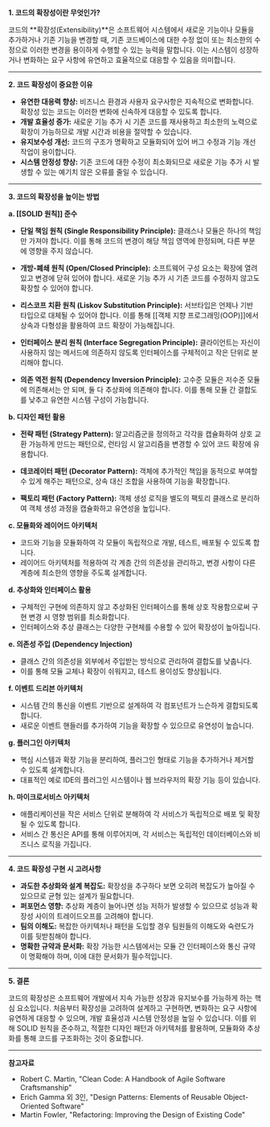 **1. 코드의 확장성이란 무엇인가?**

코드의 **확장성(Extensibility)**은 소프트웨어 시스템에서 새로운 기능이나 모듈을 추가하거나 기존 기능을 변경할 때, 기존 코드베이스에 대한 수정 없이 또는 최소한의 수정으로 이러한 변경을 용이하게 수행할 수 있는 능력을 말합니다. 이는 시스템이 성장하거나 변화하는 요구 사항에 유연하고 효율적으로 대응할 수 있음을 의미합니다.

---

**2. 코드 확장성이 중요한 이유**

- **유연한 대응력 향상:** 비즈니스 환경과 사용자 요구사항은 지속적으로 변화합니다. 확장성 있는 코드는 이러한 변화에 신속하게 대응할 수 있도록 합니다.
- **개발 효율성 증가:** 새로운 기능 추가 시 기존 코드를 재사용하고 최소한의 노력으로 확장이 가능하므로 개발 시간과 비용을 절약할 수 있습니다.
- **유지보수성 개선:** 코드의 구조가 명확하고 모듈화되어 있어 버그 수정과 기능 개선 작업이 용이합니다.
- **시스템 안정성 향상:** 기존 코드에 대한 수정이 최소화되므로 새로운 기능 추가 시 발생할 수 있는 예기치 않은 오류를 줄일 수 있습니다.

---

**3. 코드의 확장성을 높이는 방법**

**a. [[SOLID 원칙]] 준수**

- **단일 책임 원칙 (Single Responsibility Principle):** 클래스나 모듈은 하나의 책임만 가져야 합니다. 이를 통해 코드의 변경이 해당 책임 영역에 한정되며, 다른 부분에 영향을 주지 않습니다.
  
- **개방-폐쇄 원칙 (Open/Closed Principle):** 소프트웨어 구성 요소는 확장에 열려 있고 변경에 닫혀 있어야 합니다. 새로운 기능 추가 시 기존 코드를 수정하지 않고도 확장할 수 있어야 합니다.

- **리스코프 치환 원칙 (Liskov Substitution Principle):** 서브타입은 언제나 기반 타입으로 대체될 수 있어야 합니다. 이를 통해 [[객체 지향 프로그래밍(OOP)]]에서 상속과 다형성을 활용하여 코드 확장이 가능해집니다.

- **인터페이스 분리 원칙 (Interface Segregation Principle):** 클라이언트는 자신이 사용하지 않는 메서드에 의존하지 않도록 인터페이스를 구체적이고 작은 단위로 분리해야 합니다.

- **의존 역전 원칙 (Dependency Inversion Principle):** 고수준 모듈은 저수준 모듈에 의존해서는 안 되며, 둘 다 추상화에 의존해야 합니다. 이를 통해 모듈 간 결합도를 낮추고 유연한 시스템 구성이 가능합니다.

**b. 디자인 패턴 활용**

- **전략 패턴 (Strategy Pattern):** 알고리즘군을 정의하고 각각을 캡슐화하여 상호 교환 가능하게 만드는 패턴으로, 런타임 시 알고리즘을 변경할 수 있어 코드 확장에 유용합니다.

- **데코레이터 패턴 (Decorator Pattern):** 객체에 추가적인 책임을 동적으로 부여할 수 있게 해주는 패턴으로, 상속 대신 조합을 사용하여 기능을 확장합니다.

- **팩토리 패턴 (Factory Pattern):** 객체 생성 로직을 별도의 팩토리 클래스로 분리하여 객체 생성 과정을 캡슐화하고 유연성을 높입니다.

**c. 모듈화와 레이어드 아키텍처**

- 코드와 기능을 모듈화하여 각 모듈이 독립적으로 개발, 테스트, 배포될 수 있도록 합니다.
- 레이어드 아키텍처를 적용하여 각 계층 간의 의존성을 관리하고, 변경 사항이 다른 계층에 최소한의 영향을 주도록 설계합니다.

**d. 추상화와 인터페이스 활용**

- 구체적인 구현에 의존하지 않고 추상화된 인터페이스를 통해 상호 작용함으로써 구현 변경 시 영향 범위를 최소화합니다.
- 인터페이스와 추상 클래스는 다양한 구현체를 수용할 수 있어 확장성이 높아집니다.

**e. 의존성 주입 (Dependency Injection)**

- 클래스 간의 의존성을 외부에서 주입받는 방식으로 관리하여 결합도를 낮춥니다.
- 이를 통해 모듈 교체나 확장이 쉬워지고, 테스트 용이성도 향상됩니다.

**f. 이벤트 드리븐 아키텍처**

- 시스템 간의 통신을 이벤트 기반으로 설계하여 각 컴포넌트가 느슨하게 결합되도록 합니다.
- 새로운 이벤트 핸들러를 추가하여 기능을 확장할 수 있으므로 유연성이 높습니다.

**g. 플러그인 아키텍처**

- 핵심 시스템과 확장 기능을 분리하여, 플러그인 형태로 기능을 추가하거나 제거할 수 있도록 설계합니다.
- 대표적인 예로 IDE의 플러그인 시스템이나 웹 브라우저의 확장 기능 등이 있습니다.

**h. 마이크로서비스 아키텍처**

- 애플리케이션을 작은 서비스 단위로 분해하여 각 서비스가 독립적으로 배포 및 확장될 수 있도록 합니다.
- 서비스 간 통신은 API를 통해 이루어지며, 각 서비스는 독립적인 데이터베이스와 비즈니스 로직을 가집니다.

---

**4. 코드 확장성 구현 시 고려사항**

- **과도한 추상화와 설계 복잡도:** 확장성을 추구하다 보면 오히려 복잡도가 높아질 수 있으므로 균형 있는 설계가 필요합니다.
- **퍼포먼스 영향:** 추상화 계층이 늘어나면 성능 저하가 발생할 수 있으므로 성능과 확장성 사이의 트레이드오프를 고려해야 합니다.
- **팀의 이해도:** 복잡한 아키텍처나 패턴을 도입할 경우 팀원들의 이해도와 숙련도가 이를 뒷받침해야 합니다.
- **명확한 규약과 문서화:** 확장 가능한 시스템에서는 모듈 간 인터페이스와 통신 규약이 명확해야 하며, 이에 대한 문서화가 필수적입니다.

---

**5. 결론**

코드의 확장성은 소프트웨어 개발에서 지속 가능한 성장과 유지보수를 가능하게 하는 핵심 요소입니다. 처음부터 확장성을 고려하여 설계하고 구현하면, 변화하는 요구 사항에 유연하게 대응할 수 있으며, 개발 효율성과 시스템 안정성을 높일 수 있습니다. 이를 위해 SOLID 원칙을 준수하고, 적절한 디자인 패턴과 아키텍처를 활용하며, 모듈화와 추상화를 통해 코드를 구조화하는 것이 중요합니다.

---

**참고자료**

- Robert C. Martin, "Clean Code: A Handbook of Agile Software Craftsmanship"
- Erich Gamma 외 3인, "Design Patterns: Elements of Reusable Object-Oriented Software"
- Martin Fowler, "Refactoring: Improving the Design of Existing Code"
